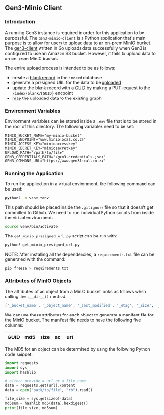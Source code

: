 ## Gen3-Minio Client
### Introduction
A running Gen3 instance is required in order for this application to be purposeful. The `gen3-minio-client` is a Python application that's main purpose is to allow for users to upload data to an on-prem MinIO bucket. The [gen3-client](https://github.com/uc-cdis/cdis-data-client) written in Go uploads data successfully when Gen3 is configured to use an Amazon S3 bucket. However, it fails to upload data to an on-prem MinIO bucket.    

The entire upload process is intended to be as follows:
- create a [blank record](https://uc-cdis.github.io/gen3sdk-python/_build/html/indexing.html#gen3.index.Gen3Index.create_blank) in the `indexd` database   
- generate a presigned URL for the data to be [uploaded](https://uc-cdis.github.io/gen3sdk-python/_build/html/file.html#gen3.file.Gen3File.upload_file)   
- update the blank record with a [GUID](https://uc-cdis.github.io/gen3sdk-python/_build/html/file.html#gen3.file.Gen3File.upload_file_to_guid) by making a PUT request to the `/index​/blank​/{GUID}` endpoint   
- [map](https://uc-cdis.github.io/gen3sdk-python/_build/html/submission.html#gen3.submission.Gen3Submission.submit_record) the uploaded data to the existing graph   

### Environment Variables
Environment variables can be stored inside a `.env` file that is to be stored in the root of this directory. The following variables need to be set:
```env
MINIO_BUCKET_NAME="my-minio-bucket"
MINIO_ENDPOINT="www.miniolocal.co.za"
MINIO_ACCESS_KEY="minioaccesskey"
MINIO_SECRET_KEY="miniosecretkey"
UPLOAD_PATH="/path/to/file"
GEN3_CREDENTIALS_PATH="/gen3-credentials.json"
GEN3_COMMONS_URL="https://www.gen3local.co.za"
```

### Running the Application
To run the application in a virtual environment, the following command can be used:
```bash
python3 -m venv venv
```
This path should be placed inside the `.gitignore` file so that it doesn't get committed to Github. We need to run individual Python scripts from inside the virtual environment:
```bash
source venv/bin/activate
```
The `get_minio_presigned_url.py` script can be run with:
```bash
python3 get_minio_presigned_url.py
```
NOTE: After installing all the dependencies, a `requirements.txt` file can be generated with the command:
```bash
pip freeze > requirements.txt
```

### Attributes of MinIO Objects
The attributes of an object from a MinIO bucket looks as follows when calling the `.__dir__()` method:
```python
['_bucket_name', '_object_name', '_last_modified', '_etag', '_size', '_metadata', '_version_id', '_is_latest', '_storage_class', '_owner_id', '_owner_name', '_content_type', '_is_delete_marker', '_tags', '__module__', '__doc__', '__init__', 'bucket_name', 'object_name', 'is_dir', 'last_modified', 'etag', 'size', 'metadata', 'version_id', 'is_latest', 'storage_class', 'owner_id', 'owner_name', 'is_delete_marker', 'content_type', 'tags', 'fromxml', '__dict__', '__weakref__', '__new__', '__repr__', '__hash__', '__str__', '__getattribute__', '__setattr__', '__delattr__', '__lt__', '__le__', '__eq__', '__ne__', '__gt__', '__ge__', '__reduce_ex__', '__reduce__', '__getstate__', '__subclasshook__', '__init_subclass__', '__format__', '__sizeof__', '__dir__', '__class__']
```
We can use these attributes for each object to generate a manifest file for the MinIO bucket. The manifest file needs to have the following five columns:   

| GUID | md5 | size | acl | url |
|------|-----|------|-----|-----|

The MD5 for an object can be determined by using the following Python code snippet:
```python
import requests
import sys
import hashlib

# either provide a url or a file name
data = requests.get(url).content
data = open("path/to/file", "rb").read()

file_size = sys.getsizeof(data)
md5sum = hashlib.md5(data).hexdigest()
print(file_size, md5sum)
```